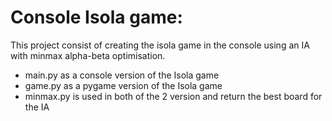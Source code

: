 # Console Isola game:
This project consist of creating the isola game
in the console using an IA with minmax alpha-beta optimisation.

* main.py as a console version of the Isola game
* game.py as a pygame version of the Isola game
* minmax.py is used in both of the 2 version and return the best board for the IA